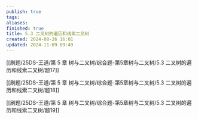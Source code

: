```yaml
---
publish: true
tags: 
aliases: 
finished: true
title: 5.3 二叉树的遍历和线索二叉树
created: 2024-08-26 16:01
updated: 2024-11-09 09:49
---
```


[[刷题/25DS-王道/第 5 章 树与二叉树/综合题-第5章树与二叉树/5.3 二叉树的遍历和线索二叉树/题17]]

[[刷题/25DS-王道/第 5 章 树与二叉树/综合题-第5章树与二叉树/5.3 二叉树的遍历和线索二叉树/题18]]

[[刷题/25DS-王道/第 5 章 树与二叉树/综合题-第5章树与二叉树/5.3 二叉树的遍历和线索二叉树/题19]]
